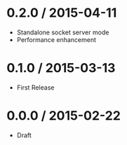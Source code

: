 0.2.0 / 2015-04-11
==================
* Standalone socket server mode
* Performance enhancement

0.1.0 / 2015-03-13
==================
* First Release

0.0.0 / 2015-02-22
==================
* Draft
